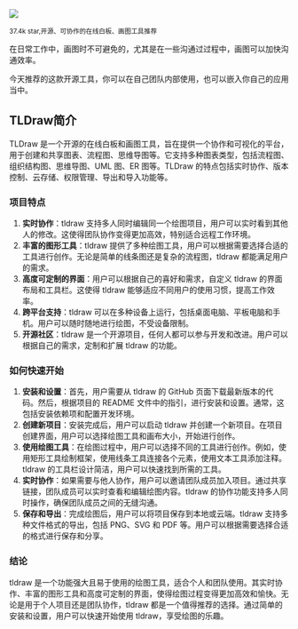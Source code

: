 <img src="/assets/image/241225-tldraw.png" />

<small>37.4k star,开源、可协作的在线白板、画图工具推荐</small>

在日常工作中，画图时不可避免的，尤其是在一些沟通过过程中，画图可以加快沟通效率。

今天推荐的这款开源工具，你可以在自己团队内部使用，也可以嵌入你自己的应用当中。



## TLDraw简介

TLDraw 是一个开源的在线白板和画图工具，旨在提供一个协作和可视化的平台，用于创建和共享图表、流程图、思维导图等。它支持多种图表类型，包括流程图、组织结构图、思维导图、UML 图、ER 图等。TLDraw 的特点包括实时协作、版本控制、云存储、权限管理、导出和导入功能等。


### 项目特点
1. **实时协作**：tldraw 支持多人同时编辑同一个绘图项目，用户可以实时看到其他人的修改。这使得团队协作变得更加高效，特别适合远程工作环境。
2. **丰富的图形工具**：tldraw 提供了多种绘图工具，用户可以根据需要选择合适的工具进行创作。无论是简单的线条图还是复杂的流程图，tldraw 都能满足用户的需求。
3. **高度可定制的界面**：用户可以根据自己的喜好和需求，自定义 tldraw 的界面布局和工具栏。这使得 tldraw 能够适应不同用户的使用习惯，提高工作效率。
4. **跨平台支持**：tldraw 可以在多种设备上运行，包括桌面电脑、平板电脑和手机。用户可以随时随地进行绘图，不受设备限制。
5. **开源社区**：tldraw 是一个开源项目，任何人都可以参与开发和改进。用户可以根据自己的需求，定制和扩展 tldraw 的功能。

### 如何快速开始
1. **安装和设置**：首先，用户需要从 tldraw 的 GitHub 页面下载最新版本的代码。然后，根据项目的 README 文件中的指引，进行安装和设置。通常，这包括安装依赖项和配置开发环境。
2. **创建新项目**：安装完成后，用户可以启动 tldraw 并创建一个新项目。在项目创建界面，用户可以选择绘图工具和画布大小，开始进行创作。
3. **使用绘图工具**：在绘图过程中，用户可以选择不同的工具进行创作。例如，使用矩形工具绘制框架，使用线条工具连接各个元素，使用文本工具添加注释。tldraw 的工具栏设计简洁，用户可以快速找到所需的工具。
4. **实时协作**：如果需要与他人协作，用户可以邀请团队成员加入项目。通过共享链接，团队成员可以实时查看和编辑绘图内容。tldraw 的协作功能支持多人同时操作，确保团队成员之间的无缝沟通。
5. **保存和导出**：完成绘图后，用户可以将项目保存到本地或云端。tldraw 支持多种文件格式的导出，包括 PNG、SVG 和 PDF 等。用户可以根据需要选择合适的格式进行保存和分享。

### 结论
tldraw 是一个功能强大且易于使用的绘图工具，适合个人和团队使用。其实时协作、丰富的图形工具和高度可定制的界面，使得绘图过程变得更加高效和愉快。无论是用于个人项目还是团队协作，tldraw 都是一个值得推荐的选择。通过简单的安装和设置，用户可以快速开始使用 tldraw，享受绘图的乐趣。
